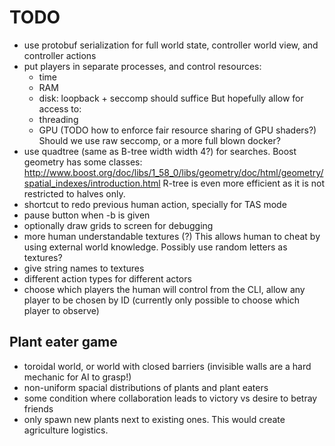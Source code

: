 # TODO

-   use protobuf serialization for full world state, controller world view, and controller actions
-   put players in separate processes, and control resources:
    - time
    - RAM
    - disk: loopback + seccomp should suffice
    But hopefully allow for access to:
    - threading
    - GPU (TODO how to enforce fair resource sharing of GPU shaders?)
    Should we use raw seccomp, or a more full blown docker?
-   use quadtree (same as B-tree width width 4?) for searches.
    Boost geometry has some classes: http://www.boost.org/doc/libs/1_58_0/libs/geometry/doc/html/geometry/spatial_indexes/introduction.html
    R-tree is even more efficient as it is not restricted to halves only.
-   shortcut to redo previous human action, specially for TAS mode
-   pause button when -b is given
-   optionally draw grids to screen for debugging
-   more human understandable textures (?) This allows human to cheat by using external world knowledge. Possibly use random letters as textures? 
-   give string names to textures
-   different action types for different actors
-   choose which players the human will control from the CLI, allow any player to be chosen by ID (currently only possible to choose which player to observe)

## Plant eater game

-   toroidal world, or world with closed barriers (invisible walls are a hard mechanic for AI to grasp!)
-   non-uniform spacial distributions of plants and plant eaters
-   some condition where collaboration leads to victory vs desire to betray friends
-   only spawn new plants next to existing ones. This would create agriculture logistics.
